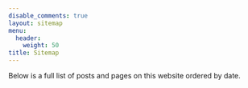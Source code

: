 ```yaml
---
disable_comments: true
layout: sitemap
menu:
  header:
    weight: 50
title: Sitemap
---
```


Below is a full list of posts and pages on this website ordered by date.
